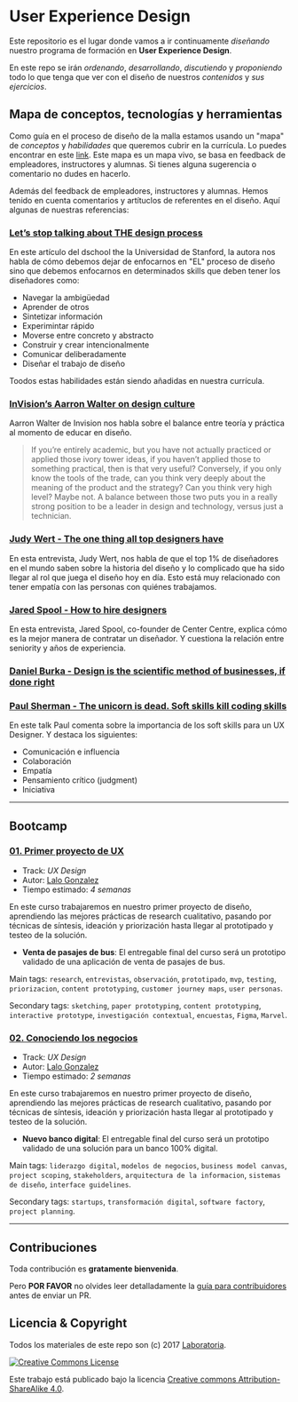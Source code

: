 # User Experience Design

Este repositorio es el lugar donde vamos a ir continuamente _diseñando_ nuestro
programa de formación en **User Experience Design**.

En este repo se irán _ordenando_, _desarrollando_, _discutiendo_ y
_proponiendo_ todo lo que tenga que ver con el diseño de nuestros _contenidos_
y _sus ejercicios_.

## Mapa de conceptos, tecnologías y herramientas

Como guía en el proceso de diseño de la malla estamos usando un "mapa" de
_conceptos_ y _habilidades_ que queremos cubrir en la currícula. Lo puedes
encontrar en este [link](https://trello.com/b/P5neOZ0T/laboratoria-ux-mindmap).
Este mapa es un mapa vivo, se basa en feedback de empleadores, instructores y
alumnas. Si tienes alguna sugerencia o comentario no dudes en hacerlo. 


Además del feedback de empleadores, instructores y alumnas. Hemos tenido en
cuenta comentarios y artítuclos de referentes en el diseño. Aquí algunas de
nuestras referencias:

### [Let’s stop talking about THE design process](https://medium.com/stanford-d-school/lets-stop-talking-about-the-design-process-7446e52c13e8)

En este artículo del dschool the la Universidad de Stanford, la autora nos habla
de cómo debemos dejar de enfocarnos en "EL" proceso de diseño sino que debemos
enfocarnos en determinados skills que deben tener los diseñadores como:

- Navegar la ambigüedad
- Aprender de otros
- Sintetizar información
- Experimintar rápido
- Moverse entre concreto y abstracto
- Construir y crear intencionalmente
- Comunicar deliberadamente
- Diseñar el trabajo de diseño

Toodos estas habilidades están siendo añadidas en nuestra currícula.

### [InVision’s Aarron Walter on design culture](https://blog.intercom.com/invisions-aarron-walter-on-design-culture/)

Aarron Walter de Invision nos habla sobre el balance entre teoría y práctica al
momento de educar en diseño.

> If you’re entirely academic, but you have not actually practiced or applied
those ivory tower ideas, if you haven’t applied those to something practical,
then is that very useful? Conversely, if you only know the tools of the trade,
can you think very deeply about the meaning of the product and the strategy? Can
you think very high level? Maybe not. A balance between those two puts you in a
really strong position to be a leader in design and technology, versus just a
technician.

### [Judy Wert - The one thing all top designers have](https://www.youtube.com/watch?v=xPmBRhMX8qQ)

En esta entrevista, Judy Wert, nos habla de que el top 1% de diseñadores en el
mundo saben sobre la historia del diseño y lo complicado que ha sido llegar al
rol que juega el diseño hoy en día. Esto está muy relacionado con tener empatía
con las personas con quiénes trabajamos.

### [Jared Spool - How to hire designers](https://blog.intercom.com/jared-spool-on-ux-design/)

En esta entrevista, Jared Spool, co-founder de Center Centre, explica cómo es la
mejor manera de contratar un diseñador. Y cuestiona la relación entre seniority
y años de experiencia.

### [Daniel Burka - Design is the scientific method of businesses, if done right](https://www.youtube.com/watch?v=t44kmZ_PFOU)


### [Paul Sherman - The unicorn is dead. Soft skills kill coding skills](https://www.youtube.com/watch?v=tSkDLYDsbBc)

En este talk Paul comenta sobre la importancia de los soft skills para un UX
Designer. Y destaca los siguientes:

- Comunicación e influencia
- Colaboración
- Empatía
- Pensamiento crítico (judgment)
- Iniciativa

*** 

## Bootcamp

### [01. Primer proyecto de UX](01-sprints/00-intro-ux)

- Track: _UX Design_
- Autor: [Lalo Gonzalez](https://github.com/lalogf)
- Tiempo estimado: _4 semanas_

En este curso trabajaremos en nuestro primer proyecto de diseño, aprendiendo las
mejores prácticas de research cualitativo, pasando por técnicas de síntesis,
ideación y priorización hasta llegar al prototipado y testeo de la solución.

* **Venta de pasajes de bus**: El entregable final del curso será un prototipo
validado de una aplicación de venta de pasajes de bus.

Main tags: `research`, `entrevistas`, `observación`, `prototipado`, `mvp`,
`testing`, `priorizacion`, `content prototyping`, `customer journey maps`, `user
personas`.

Secondary tags: `sketching`, `paper prototyping`, `content prototyping`,
`interactive prototype`, `investigación contextual`, `encuestas`, `Figma`,
`Marvel`.

### [02. Conociendo los negocios](01-sprints/01-conoce-el-negocio)

- Track: _UX Design_
- Autor: [Lalo Gonzalez](https://github.com/lalogf)
- Tiempo estimado: _2 semanas_

En este curso trabajaremos en nuestro primer proyecto de diseño, aprendiendo las
mejores prácticas de research cualitativo, pasando por técnicas de síntesis,
ideación y priorización hasta llegar al prototipado y testeo de la solución.

* **Nuevo banco digital**: El entregable final del curso será un prototipo
validado de una solución para un banco 100% digital.

Main tags: `liderazgo digital`, `modelos de negocios`, `business model canvas`,
`project scoping`, `stakeholders`, `arquitectura de la informacion`, `sistemas
de diseño`, `interface guidelines`.

Secondary tags: `startups`, `transformación digital`, `software factory`,
`project planning`.

*** 

## Contribuciones

Toda contribución es **gratamente bienvenida**.

Pero **POR FAVOR** no olvides leer detalladamente la
[guía para contribuidores](CONTRIBUTING.md) antes de enviar un PR.

## Licencia & Copyright

Todos los materiales de este repo son (c) 2017 [Laboratoria](http;//laboratoria.la/).

[![Creative Commons License](https://i.creativecommons.org/l/by-sa/4.0/88x31.png)](http://creativecommons.org/licenses/by-nc-nd/4.0/)


Este trabajo está publicado bajo la licencia [Creative commons
Attribution-ShareAlike 4.0](https://creativecommons.org/licenses/by-sa/4.0/).

